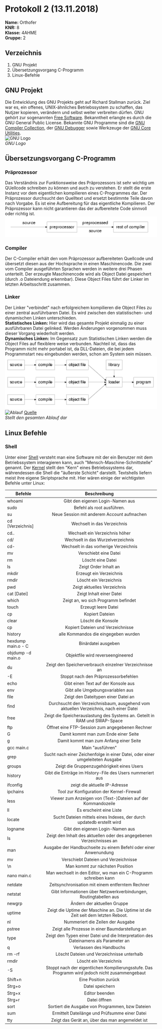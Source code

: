 # Protokoll 2 (13.11.2018)  
**Name:** Orthofer  
**KNR:** 8  
**Klasse:** 4AHME  
**Gruppe:** 2  
## Verzeichnis  
1. GNU Projekt  
1. Übersetzungsvorgang C-Programm  
1. Linux-Befehle  
## GNU Projekt  
Die Entwicklung des GNU Projekts geht auf Richard Stallman zurück. Ziel war es, ein offenes, UNIX-ähnliches Betriebssystem zu schaffen, das Nutjzer kopieren, verändern und selbst weiter verbreiten dürfen. GNU gehört zur sogenannten [Free Software](https://de.wikipedia.org/wiki/Freie_Software). Bekanntheit erlangte es durch die GNU General Public License. Bekannte GNU Programme sind die [GNU Compiler Collection](https://de.wikipedia.org/wiki/GNU_Compiler_Collection), der [GNU Debugger](https://de.wikipedia.org/wiki/GNU_Debugger) sowie Werkzeuge der [GNU Core Utilities](https://de.wikipedia.org/wiki/GNU_Core_Utilities).  
![GNU Logo](https://upload.wikimedia.org/wikipedia/commons/thumb/3/39/Official_gnu.svg/220px-Official_gnu.svg.png)  
*GNU Logo*  
## Übersetzungsvorgang C-Programm  
### Präprozessor  
Das Verständnis zur Funktionsweise des Präprozessors ist sehr wichtig um QUellcode schreiben zu können und auch zu verstehen. Er stellt die erste Instanz vor dem eigentlichen kompilieren eines C-Programmes dar. Der Präprozessor durchsucht den Quelltext und ersetzt bestimmte Teile davon nach Vorgabe. Es ist eine Aufbereitung für das eigentliche Kompilieren. Der Präprozessor kann nicht garantieren das der aufbereitete Code sinnvoll oder richtig ist.  
![Präprozessor](https://github.com/ortdam14/labor/blob/master/Pr%C3%A4prozessor.PNG)  
### Compiler  
Der C-Compiler erhält den vom Präprozessor aufbereiteten Quellcode und übersetzt diesen aus der Hochsprache in einen Maschinencode. Die zwei vom Compiler ausgeführten Sprachen werden in weitere drei Phasen unterteilt. Der erzeugte Maschinencode wird als Object Datei gespeichert (durch .o Dateiendung erkennbar). Diese Object Files führt der Linker im letzten Arbeitsschritt zusammen.  
### Linker  
Der Linker "verbindet" nach erfolgreichem kompilieren die Object Files zu einer zentral ausführbaren Datei. Es wird zwischen den statistischen- und dynamischen Linken unterschieden.    
**Statistisches Linken:** Hier wird das gesamte Projekt einmalig zu einer ausführbaren Datei gelinked. Werden Änderungen vorgenommen muss dieser Vorgang wiederholt werden.    
**Dynamisches Linken:** Im Gegensatz zum Statistischen Linken werden die Object Files auf flexiblere weise verbunden. Nachteil ist, dass das Programm nicht mehr portabel ist, da DLL-Dateien, die bei jedem Programmstart neu eingebunden werden, schon am System sein müssen.  
![Linker](https://github.com/ortdam14/labor/blob/master/Linker.PNG) 
![Ablauf](https://upload.wikimedia.org/wikipedia/commons/thumb/4/41/GCC_Sche)
[Quelle](https://upload.wikimedia.org/wikipedia/commons/thumb/4/41/GCC_Schema.svg/2000px-GCC_Schema.svg.png)  
*Stellt den gesamten Ablauf dar*  
## Linux Befehle 
### Shell  
Unter einer [Shell](https://de.wikipedia.org/wiki/Shell_(Betriebssystem)) versteht man eine Software mit der ein Benutzer mit dem Betriebssystem interagieren kann, auch "Mensch-Maschine-Schnittstelle" genannt. Der [Kernel](https://de.wikipedia.org/wiki/Kernel_(Betriebssystem)) stellt den "Kern" eines Betriebssystems dar, währendessen die Shell die "äußerste Schicht" darstellt. Textshells liefern meist ihre eigene Skriptsprache mit. Hier wären einige der wichtigsten Befehle unter Linux:  

|Befehle            |Beschreibung   |
| ----------------- |:-------------:|
|whoami		|Gibt den eigenen Login-Namen aus|
|sudo		|Befehl als root ausführen.|
|su			|Neue Session mit anderem Account aufmachen|
|cd [Verzeichnis]			    |Wechselt in das Verzeichnis|
|	cd..	|Wechselt ein Verzeichnis höher|
|cd/		|Wechselt in das Wurzelverzeichnis|
|cd-		|Wechselt in das vorherige Verzeichnis|
|mv			|Verschiebt eine Datei|
|rm		|Löscht eine Datei|
|ls			|Zeigt Order Inhalt an|
|mkdir		|Erzeugt ein Verzeichnis|
|rmdir		|Löscht ein Verzeichnis|
|pwd		|Zeigt aktuelles Verzeichnis|
|cat [Datei] 		|Zeigt Inhalt einer Datei|
|which		|Zeigt an, wo sich Programm befindet|
|touch		|Erzeugt leere Datei|
|cp		|Kopiert Dateien|
|clear		|Löscht die Konsole|
|cp			|Kopiert Dateien und Verzeichnisse|
|history		|alle Kommandos die eingegeben wurden|
|hexdump main.o - C			|Binärdatei ausgeben|
|objdump -d main.o	|Objektfile wird reverseengineered|
|du			|Zeigt den Speicherverbrauch einzelner Verzeichnisse an |
|-E			|Stoppt nach den Präprozessorbefehlen|
|echo		|Gibt einen Text auf der Konsole aus|
|env		|Gibt alle Umgebungsvariablen aus|
|file		|Zeigt den Dateitypen einer Datei an|
|find		|Durchsucht den Verzeichnisbaum, ausgehend vom aktuellen Verzeichnis, nach einer Datei|
|free		|Zeigt die Speicherauslastung des Systems an. Geteilt in RAM und SWAP-Space|
|ftp		|Öffnet eine FTP-Session zum angegebenen Rechner |
|G			|Damit kommt man zum Ende einer Seite|
|g			|Damit kommt man zum Anfang einer Seite|
|gcc main.c	|Main "ausführen"|
|grep		|Sucht nach einer Zeichenfolge in einer Datei, oder einer umgeleiteten Ausgabe |
|groups		|Zeigt die Gruppenzugehörigkeit eines Users|
|history	|Gibt die Einträge im History-File des Users nummeriert aus|
|ifconfig	|zeigt die aktuelle IP-Adresse |
|ipchains	|Tool zur Konfiguration der Kernel-Firewall|
|less 		|Viewer zum Anzeigen von (Text-)Dateien auf der Kommandozeile|
|ll			|Es erscheint eine Liste|
|locate		|Sucht Dateien mittels eines Indexes, der durch updatedb erstellt wird|
|logname	|Gibt den eigenen Login-Namen aus|
|ls			|Zeigt den Inhalt des aktuellen oder des angegebenen Verzeichnisses an|
|man		|Ausgabe der Handbuchseite zu einem Befehl oder einer Anwenundung|
|mv			|Verschiebt Dateien und Verzeichnisse |
|\n			|Man kommt zur nächsten Position|
|nano main.c|Man wechselt in den Editor, wo man ein C-Programm schreiben kann|
|netdate	|Zeitsynchronisation mit einem entferntem Rechner|
|netstat	|Gibt Informationen über Netzwerkverbindungen, Routingtabellen aus|
|newgrp		|Ändern der aktuellen Gruppe|
|uptime		|Zeigt die Uptime der Maschine an. Die Uptime ist die Zeit seit dem letzten Reboot.|
|nl			|Nummeriert die Zeilen der Ausgabe|
|pstree		|Zeigt alle Prozesse in einer Baumdarstellung an|
|type		|Zeigt den Typen einer Datei und die Interpretation des Dateinamens als Parameter an|
|q			|Verlassen des Handbuchs|
|rm -rf 	|Löscht Dateien und Verzeichnisse unterhalb|
|rmdir		|Löscht ein Verzeichnis|
|-S			|Stoppt nach der eigentlichen Kompilierungsstufe. Das Programm wird jedoch nicht zusammengebaut|
|Shift+n	|Eine Position zurück|
|Strg+o		|Datei speichern|
|Strg+x		|Editor beenden|
|Strg+r		|Datei öffnen|
|sort		|Sortiert die Ausgabe von Programmen, bzw Dateien|
|sum		|Ermittelt Dateilänge und Prüfsumme einer Datei|
|tty		|Zeigt das Gerät an, über das man angemeldet ist|

